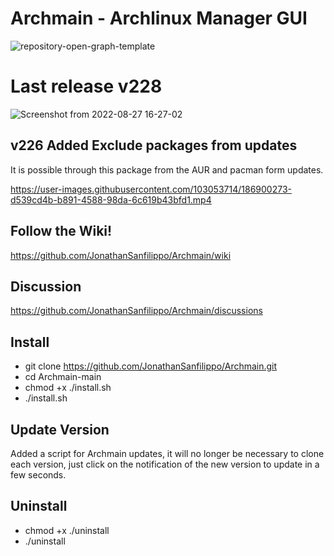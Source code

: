 

# Archmain - Archlinux Manager GUI

![repository-open-graph-template](https://user-images.githubusercontent.com/103053714/185955930-c7ba0563-aeda-4e57-8bf5-614cbbc4d540.png)

# Last release v228
![Screenshot from 2022-08-27 16-27-02](https://user-images.githubusercontent.com/103053714/187036796-c6ec7d7e-aaa4-4cbf-8411-1d0cfe18d408.png)


## v226 Added Exclude packages from updates
It is possible through this package from the AUR and pacman form updates.

https://user-images.githubusercontent.com/103053714/186900273-d539cd4b-b891-4588-98da-6c619b43bfd1.mp4



## Follow the Wiki! 
https://github.com/JonathanSanfilippo/Archmain/wiki 

## Discussion
https://github.com/JonathanSanfilippo/Archmain/discussions



## Install

- git clone https://github.com/JonathanSanfilippo/Archmain.git
- cd Archmain-main
- chmod +x ./install.sh
- ./install.sh


## Update Version
Added a script for Archmain updates, it will no longer be necessary to clone each version, just click on the notification of the new version to update in a few seconds.


## Uninstall
- chmod +x ./uninstall
- ./uninstall








